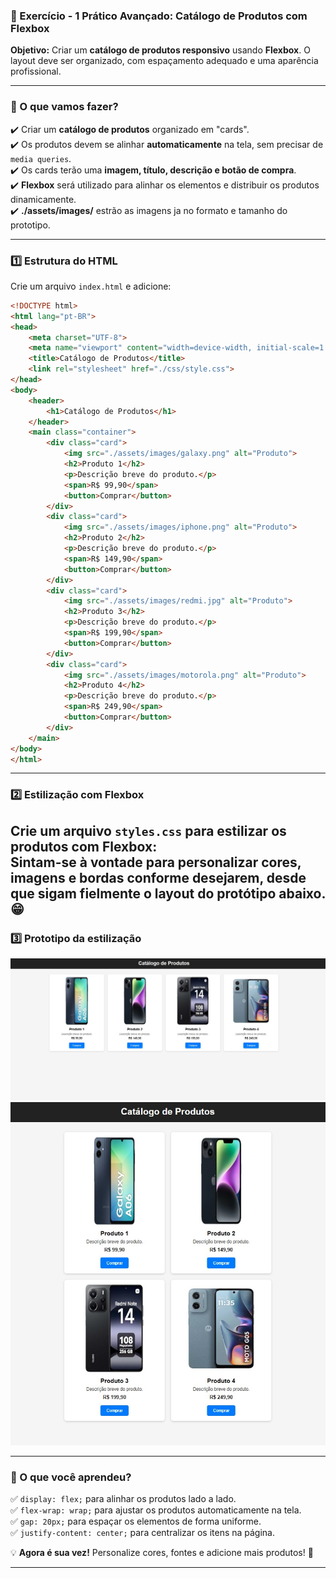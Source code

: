 ### **🎯 Exercício - 1 Prático Avançado: Catálogo de Produtos com Flexbox**  

**Objetivo:** Criar um **catálogo de produtos responsivo** usando **Flexbox**. O layout deve ser organizado, com espaçamento adequado e uma aparência profissional.  

---

### **📌 O que vamos fazer?**  

✔️ Criar um **catálogo de produtos** organizado em "cards".  
✔️ Os produtos devem se alinhar **automaticamente** na tela, sem precisar de `media queries`.  
✔️ Os cards terão uma **imagem, título, descrição e botão de compra**.  
✔️ **Flexbox** será utilizado para alinhar os elementos e distribuir os produtos dinamicamente.  
✔️ **./assets/images/** estrão as imagens ja no formato e tamanho do prototipo.  

---

### **1️⃣ Estrutura do HTML**  

Crie um arquivo `index.html` e adicione:  

```html
<!DOCTYPE html>
<html lang="pt-BR">
<head>
    <meta charset="UTF-8">
    <meta name="viewport" content="width=device-width, initial-scale=1.0">
    <title>Catálogo de Produtos</title>
    <link rel="stylesheet" href="./css/style.css">
</head>
<body>
    <header>
        <h1>Catálogo de Produtos</h1>
    </header>
    <main class="container">
        <div class="card">
            <img src="./assets/images/galaxy.png" alt="Produto">
            <h2>Produto 1</h2>
            <p>Descrição breve do produto.</p>
            <span>R$ 99,90</span>
            <button>Comprar</button>
        </div>
        <div class="card">
            <img src="./assets/images/iphone.png" alt="Produto">
            <h2>Produto 2</h2>
            <p>Descrição breve do produto.</p>
            <span>R$ 149,90</span>
            <button>Comprar</button>
        </div>
        <div class="card">
            <img src="./assets/images/redmi.jpg" alt="Produto">
            <h2>Produto 3</h2>
            <p>Descrição breve do produto.</p>
            <span>R$ 199,90</span>
            <button>Comprar</button>
        </div>
        <div class="card">
            <img src="./assets/images/motorola.png" alt="Produto">
            <h2>Produto 4</h2>
            <p>Descrição breve do produto.</p>
            <span>R$ 249,90</span>
            <button>Comprar</button>
        </div>
    </main>
</body>
</html>
```

---

### **2️⃣ Estilização com Flexbox**  

Crie um arquivo `styles.css` para estilizar os produtos com **Flexbox**:  
Sintam-se à vontade para personalizar cores, imagens e bordas conforme desejarem, desde que sigam fielmente o layout do protótipo abaixo. 😁
---
### **3️⃣ Prototipo da estilização**  
![imagem do da estilização](./assets/utils/mockup-flex.jpg)
![imagem do da estilização](./assets/utils/mockup-flex-2.jpg)

---

### **📌 O que você aprendeu?**  

✅ `display: flex;` para alinhar os produtos lado a lado.  
✅ `flex-wrap: wrap;` para ajustar os produtos automaticamente na tela.  
✅ `gap: 20px;` para espaçar os elementos de forma uniforme.  
✅ `justify-content: center;` para centralizar os itens na página.  

💡 **Agora é sua vez!** Personalize cores, fontes e adicione mais produtos! 🚀

---
